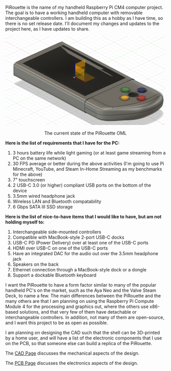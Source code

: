 PiRouette is the name of my handheld Raspberry Pi CM4 computer project. The goal is to have a working handheld computer with removable interchangeable controllers. I am building this as a hobby as I have time, so there is no set release date. I'll document my changes and updates to the project here, as I have updates to share.

![image](https://github.com/buildfromabove/pirouette/blob/main/Images/CADFig1.png)
<p align="center"> The current state of the PiRouette OML </p>

**Here is the list of requirements that I have for the PC:**    
1) 3 hours battery life while light gaming (or at least game streaming from a PC on the same network)
2) 30 FPS average or better during the above activities (I'm going to use Pi Minecraft, YouTube, and Steam In-Home Streaming as my benchmarks for the above)
3) 7" touchscreen
4) 2 USB-C 3.0 (or higher) compliant USB ports on the bottom of the device
5) 3.5mm wired headphone jack
6) Wireless LAN and Bluetooth compatability
7) 6 Gbps SATA III SSD storage

**Here is the list of nice-to-have items that I would like to have, but am not holding myself to:**   
1) Interchangeable side-mounted controllers
2) Compatible with MacBook-style 2-port USB-C docks
3) USB-C PD (Power Delivery) over at least one of the USB-C ports
4) HDMI over USB-C on one of the USB-C ports
5) Have an integrated DAC for the audio out over the 3.5mm headphone jack
6) Speakers on the back
7) Ethernet connection through a MacBook-style dock or a dongle
8) Support a dockable Bluetooth keyboard

I want the PiRouette to have a form factor similar to many of the popular handheld PC's on the market, such as the Aya Neo and the Valve Steam Deck, to name a few.
The main differences between the PiRouette and the many others are that I am planning on using the Raspberry Pi Compute Module 4 for the processing and graphics out, where the others use x86-based solutions, and that very few of them have detachable or interchangeable controllers. In addition, not many of them are open-source, and I want this project to be as open as possible.

I am planning on designing the CAD such that the shell can be 3D-printed by a home user, and will have a list of the electronic components that I use on the PCB, so that someone else can build a replica of the PiRouette.

The [CAD Page](../main/CAD) discusses the mechanical aspects of the design.

The [PCB Page](../main/PCB) discusses the electronics aspects of the design.
